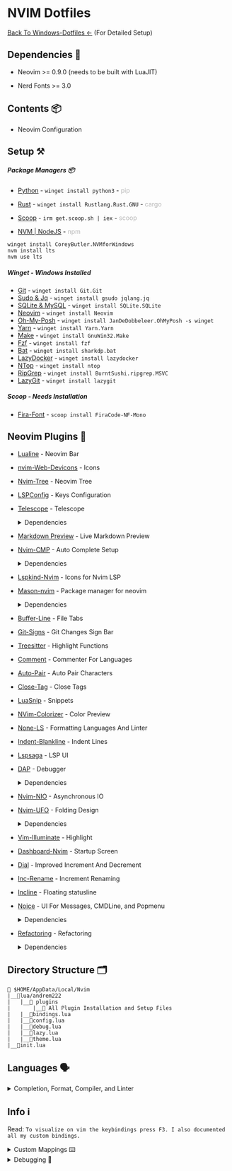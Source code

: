 <h1>NVIM Dotfiles</h1>

[Back To Windows-Dotfiles <-](https://github.com/AndreM222/Windows-Dotfiles) (For Detailed Setup)

<h2>Dependencies 📃</h2>

- Neovim >= 0.9.0 (needs to be built with LuaJIT)

- Nerd Fonts >= 3.0

<h2>Contents 📦</h2>

- Neovim Configuration

<h2>Setup ⚒️</h2>

<h5>Package Managers 📦</h5>

- [Python](https://www.python.org/) - `winget install python3` - <span style="opacity:30%">pip</span>

- [Rust](https://www.rust-lang.org/) - `winget install Rustlang.Rust.GNU` - <span style="opacity:30%">cargo</span>

- [Scoop](https://scoop.sh/) - `irm get.scoop.sh | iex` - <span style="opacity:30%">scoop</span>

- [NVM | NodeJS](https://github.com/coreybutler/nvm-windows) - <span style="opacity:30%">npm</span>
```
winget install CoreyButler.NVMforWindows
nvm install lts
nvm use lts
```

<h5>Winget - Windows Installed</h5>

- [Git](https://git-scm.com/download/win) - `winget install Git.Git`
- [Sudo & Jq](https://winget.run/) - `winget install gsudo jqlang.jq`
- [SQLite & MySQL](https://sqlite.org/index.html) - `winget install SQLite.SQLite`
- [Neovim](https://winget.run/search?query=neovim) - `winget install Neovim`
- [Oh-My-Posh](https://ohmyposh.dev/docs/installation/windows) - `winget install JanDeDobbeleer.OhMyPosh -s winget`
- [Yarn](https://yarnpkg.com/) - `winget install Yarn.Yarn`
- [Make](https://www.gnu.org/software/make/) - `winget install GnuWin32.Make`
- [Fzf](https://github.com/junegunn/fzf) - `winget install fzf`
- [Bat](https://github.com/sharkdp/bat) - `winget install sharkdp.bat`
- [LazyDocker](https://github.com/jesseduffield/lazydocker) - `winget install lazydocker`
- [NTop](https://github.com/gsass1/NTop) - `winget install ntop`
- [RipGrep](https://github.com/BurntSushi/ripgrep) - `winget install BurntSushi.ripgrep.MSVC`
- [LazyGit](https://github.com/jesseduffield/lazygit) - `winget install lazygit`

<h5>Scoop - Needs Installation</h5>

- [Fira-Font](https://github.com/ryanoasis/nerd-fonts) - `scoop install FiraCode-NF-Mono`

<h2>Neovim Plugins 📲</h2>

- [Lualine](https://github.com/nvim-lualine/lualine.nvim) - Neovim Bar
- [nvim-Web-Devicons](https://github.com/kyazdani42/nvim-web-devicons) - Icons
- [Nvim-Tree](https://github.com/kyazdani42/nvim-tree.lua) - Neovim Tree
- [LSPConfig](https://github.com/neovim/nvim-lspconfig) - Keys Configuration
- [Telescope](https://github.com/nvim-telescope/telescope.nvim) - Telescope
  <details> <summary>Dependencies</summary>

  - [Plenary](https://github.com/nvim-lua/plenary.nvim) - Lua Files Setup

  - [Telescope-File-Browser](https://github.com/nvim-telescope/telescope-file-browser.nvim) - Browsing Setup
  </details>

- [Markdown Preview](https://github.com/iamcco/markdown-preview.nvim) - Live Markdown Preview
- [Nvim-CMP](https://github.com/hrsh7th/nvim-cmp) - Auto Complete Setup
  <details> <summary>Dependencies</summary>

  - [CMP_LuaSnip]('https://github.com/saadparwaiz1/cmp_luasnip') - Snippet Setup

  - [Friendly-Snippets](https://github.com/rafamadriz/friendly-snippets) - More Snippets

  - [CMP-Nvim-LSP](https://github.com/hrsh7th/cmp-nvim-lsp) - LSP Setup

  - [CMP-Buffer](https://github.com/hrsh7th/cmp-buffer) - Buffer Setup
  </details>

- [Lspkind-Nvim](https://github.com/onsails/lspkind.nvim) - Icons for Nvim LSP
- [Mason-nvim](https://github.com/williamboman/mason.nvim) - Package manager for neovim
  <details> <summary>Dependencies</summary>

  - [Mason-Null-LS](https://github.com/jay-babu/mason-null-ls.nvim) - Null-LS Setup

  - [Mason-LSPConfig](https://github.com/williamboman/mason-lspconfig.nvim) - LSPConfig Setup

  - [Mason-Nvim-DAP](https://github.com/jay-babu/mason-nvim-dap.nvim) - DAP Setup
  </details>

- [Buffer-Line](https://github.com/akinsho/bufferline.nvim) - File Tabs
- [Git-Signs](https://github.com/lewis6991/gitsigns.nvim) - Git Changes Sign Bar
- [Treesitter](https://github.com/nvim-treesitter/nvim-treesitter) - Highlight Functions
- [Comment](https://github.com/numToStr/Comment.nvim) - Commenter For Languages
- [Auto-Pair](https://github.com/jiangmiao/auto-pairs) - Auto Pair Characters
- [Close-Tag](https://github.com/windwp/nvim-ts-autotag) - Close Tags
- [LuaSnip](https://github.com/L3MON4D3/LuaSnip) - Snippets
- [NVim-Colorizer](https://github.com/NvChad/nvim-colorizer.lua) - Color Preview
- [None-LS](https://github.com/nvimtools/none-ls.nvim) - Formatting Languages And Linter
- [Indent-Blankline](https://github.com/lukas-reineke/indent-blankline.nvim) - Indent Lines
- [Lspsaga](https://github.com/glepnir/lspsaga.nvim) - LSP UI
- [DAP](https://github.com/mfussenegger/nvim-dap) - Debugger
  <details> <summary>Dependencies</summary>

  - [Nvim-DAP-UI](https://github.com/rcarriga/nvim-dap-ui) - UI Setup

  - [Nvim-DAP-Virtual-Text](https://github.com/theHamsta/nvim-dap-virtual-text) - Virtual Text Setup

- [Nvim-NIO](https://github.com/nvim-neotest/nvim-nio) - Asynchronous IO
- [Nvim-UFO](https://github.com/kevinhwang91/nvim-ufo) - Folding Design
  <details> <summary>Dependencies</summary>

  - [Promise-Async](https://github.com/kevinhwang91/promise-async) - Port With JavaScript Setup
  </details>

- [Vim-Illuminate](https://github.com/RRethy/vim-illuminate) - Highlight
- [Dashboard-Nvim](https://github.com/nvimdev/dashboard-nvim) - Startup Screen
- [Dial](https://github.com/monaqa/dial.nvim) - Improved Increment And Decrement
- [Inc-Rename](https://github.com/smjonas/inc-rename.nvim) - Increment Renaming
- [Incline](https://github.com/b0o/incline.nvim) - Floating statusline
- [Noice](https://github.com/folke/noice.nvim) - UI For Messages, CMDLine, and Popmenu
  <details> <summary>Dependencies</summary>

  - [Nvim-Notify](https://github.com/rcarriga/nvim-notify) - Animated Notifications

  - [NUI](https://github.com/MunifTanjim/nui.nvim) - UI Component Setup
  </details>

- [Refactoring](https://github.com/ThePrimeagen/refactoring.nvim) - Refactoring
  <details> <summary>Dependencies</summary>

  - [Plenary](https://github.com/nvim-lua/plenary.nvim) - Lua Files Setup

  - [Treesitter](https://github.com/nvim-treesitter/nvim-treesitter) - Highlight Functions Setup
  </details>


<h2>Directory Structure 🗂️</h2>

```
📂 $HOME/AppData/Local/Nvim
|__📂lua/andrem222
|   |__📂 plugins
|       |__📑 All Plugin Installation and Setup Files
|   |__📄bindings.lua
|   |__📄config.lua
|   |__📄debug.lua
|   |__📄lazy.lua
|   |__📄theme.lua
|__📄init.lua
```

<h2>Languages 🗣️</h2>
<details>
<summary>Completion, Format, Compiler, and Linter</summary>
<h3>Servers 🗃️ <hr style="margin-top: 0"></h3>

<h5>Winget - Windows Installed</h5>

`C++` winget install clangd

`Lua` winget install lua-language-server

<h5>NodeJS - Needs Installation</h5>

`Live-Server` npm install -g live-server

`Python` npm install -g pyright

`Typescript` npm install -g typescript typescript-language-server

`Tailwind CSS` npm install -g tailwindcss-language-server

<h5>Dotnet - Windows Installed</h5>

`C-Sharp` dotnet tool install --global csharp-ls

<h3>Format Languages 📄 <hr style="margin-top: 0"></h3>

`C++` at the setup of llvm

<h5>Pip - Needs Installation</h5>

`Python` pip install --upgrade autopep8

<h5>NodeJS - Needs Installation</h5>

`Marksman` npm install -g marksman

`Typescript` npm install -g prettier

<h3>Compilers And Intrepeters ⚙️ <hr style="margin-top: 0"></h3>

<h5>Winget - Windows Installed</h5>

- [Python](https://www.python.org/) - At the installation of Python Package Manager

- [Rust](https://www.rust-lang.org/) - At the installation of Rust Package Manager

- [C++](https://winlibs.com/) - winget install -i LLVM.LLVM

<h5>NodeJS - Needs Installation</h5>

- [NodeJS](https://github.com/nvm-sh/nvm) - At the installation of NodeJS Package Manager
</details>

<h2>Info ℹ️</h2>

Read: `To visualize on vim the keybindings press F3. I also documented all my custom bindings.`

<details>
<summary>Custom Mappings ⌨️</summary>

`\ + f` - Telescope Find Files

`\ + r` - Telescope Live Grep

`\ + \ + \` - Telescope Buffers

`\ + t` - Telescope

`\ + r` - Telescope Resume Search

`\ + w` - Telescope Diagnostics

`\ + g` - Telescope Git-Status

`F2` - Telescope Help Tags

`F3` - Telescope Keymaps

`F5` - Lsp Status

`F6` - Null-LS Status

`Ctrl - s` - Save

`Ctrl - Alt - s` Save All

`Alt - w` - Save And Quit All

`Alt - q` - Force Quit

`Ctrl - Alt - q` - Force Quit All

`Alt - Up` - Move Line | Block up

`Alt - Down` - Move Line | Block Down

`Alt - Left` - Move Line | Block Left

`Alt - Right` - Move Line | Block Right

`Shift - f` - Format

`K` - Lspsaga Hover Doc

`Alt - k` - Lspsaga Peek Definition

`Ctrl - k` - Lspsaga Go To Definition

`g + d` - lspsaga Finder

`g + p` - Lspsaga Code Actions

`Ctrl - j` - Lspsaga Jump Diagnostic Forward

`Ctrl - Shift- j` - Lspsaga Jump Diagnostic Reverse

`g - l` - Lspsaga Line Diagnostic

`g + r` - Lspsaga Rename

`s + s` - Horizontal Split

`s + v` - Vertical Split

`Ctrl - Alt - k` - Increase Pane Vertical

`Ctrl - Alt - i` - Decrease Pane Vertical

`Ctrl - Alt - l` - Increase Pane Horizontal

`Ctrl - Alt - j` - Decrease Pane Horizontal

`s + k` - Pane Move Up

`s + j` - Pane Move Down

`s + h` - Pane Move Left

`s + l` - Pane Move Right

`F9` - Debugger Continue

`F10` - Debugger Step Over

`F11` - Debugger Step Into

`F12` - Debugger Step Out

`b` - Debugger Breakpoint

`B` - Debugger Breakpoint With Conditions

`l + p` - Debugger Breakpoint With Log Message

`d + r` - Debugger Toggle

`Alt - =` - Open Fold All

`Alt - -` - Close Fold All

`+` - Open Folds Selected

`_` - Close Folds Selected

`CTRL - /` - Comment Line In Line

`CTRL - Alt - /` - Comment BLock

`CTRL - Shift - a` - Select All

`Esc` - Clear hlsearch

`\p` - Paste Without Deleting

`\d` - Delete Without Deleting
</details>

<details>
<summary>Debugging 🐞</summary>

Problem: `Icons are not showing completly`

Fix:
```
Some fonts do not work well with some color themes and can cause that issue or the terminal.
You have to try until you find the right font, switch the theme, terminal or make tweaks by yourself. Generaly fonts ending with mono work.
```
problem: `Transparency Not Available`

Fix:
```
Check you enabled transparency in the temrinal. If you still encounter
problems then you probably have to enable it from your nvim configuration.
Dracula theme transparency is not sufficient so some tweaks are requried.
For example:
                colors = {},
                transparent_bg = true,
                show_end_of_buffer = true,
                overrides = {
                    EndOfBuffer = { fg = "#282A36" }
                },

This will disable the background from dracula so transparency can be seen.
```

Problem: `C-Sharp not running`

Fix: `You are required to create a project for it to work`

Problem: `Customize format`

Fix:
```
Look for the documentation to make the changes on the CLI.

For clang-format: https://clang.llvm.org/docs/ClangFormat.html
For prettier: https://prettier.io/docs/en/options.html#vue-files-script-and-style-tags-indentation
```

Problem: `Scoop buckets wont update`

Fix:
```
scoop config SCOOP_BRANCH master
scoop update
```

Problem: `C++ compiler not working`

Fix:
```
When installing LLVM choose add to path.
Also be use to be using clang if you are using LLVM
```

</details>
